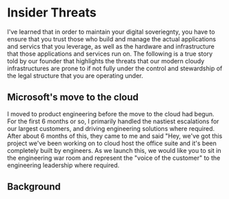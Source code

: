 # Insider Threats

I've learned that in order to maintain your digital soveriegnty, you have to ensure that you trust those who build and manage the actual applications and servics that you leverage, as well as the hardware and infrastructure that those applications and services run on. The following is a true story told by our founder that highlights the threats that our modern cloudy infrastructures are prone to if not fully under the control and stewardship of the legal structure that you are operating under.

## Microsoft's move to the cloud

I moved to product engineering before the move to the cloud had begun. For the first 6 months or so, I primarily handled the nastiest escalations for our largest customers, and driving engineering solutions where required. After about 6 months of this, they came to me and said "Hey, we've got this project we've been working on to cloud host the office suite and it's been completely built by engineers. As we launch this, we would like you to sit in the engineering war room and represent the "voice of the customer" to the engineering leadership where required.

## Background